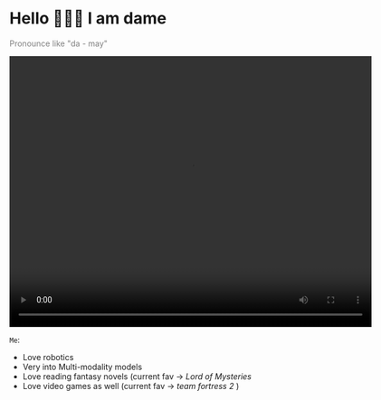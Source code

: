 # Hello 🙇🏻‍♂️ I am dame

<span style="color:grey">Pronounce like "da - may"</span>

<video width="640" height="480" controls>
  <source src="cool.mp4" type="video/mp4">
  Your browser does not support the video tag.
</video>

`Me`:
- Love robotics
- Very into Multi-modality models
- Love reading fantasy novels (current fav -> <i>Lord of Mysteries</i>
- Love video games as well (current fav -> <i>team fortress 2 </i>)

